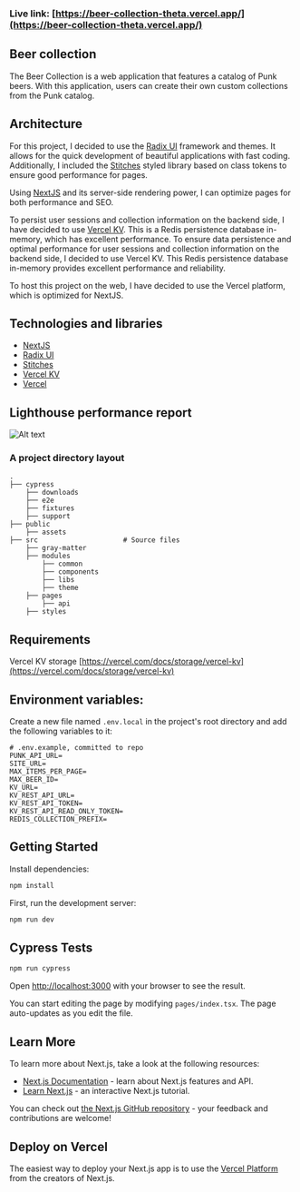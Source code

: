### Live link: [https://beer-collection-theta.vercel.app/](https://beer-collection-theta.vercel.app/)

## Beer collection

The Beer Collection is a web application that features a catalog of Punk beers. With this application, users can create their own custom collections from the Punk catalog.

## Architecture

For this project, I decided to use the [Radix UI](https://www.radix-ui.com) framework and themes. It allows for the quick development of beautiful applications with fast coding. Additionally, I included the [Stitches](https://stitches.dev) styled library based on class tokens to ensure good performance for pages.

Using [NextJS](https://nextjs.org/) and its server-side rendering power, I can optimize pages for both performance and SEO.

To persist user sessions and collection information on the backend side, I have decided to use [Vercel KV](https://vercel.com/docs/storage/vercel-kv). This is a Redis persistence database in-memory, which has excellent performance.
To ensure data persistence and optimal performance for user sessions and collection information on the backend side, I decided to use Vercel KV. This Redis persistence database in-memory provides excellent performance and reliability.

To host this project on the web, I have decided to use the Vercel platform, which is optimized for NextJS.

## Technologies and libraries

- [NextJS](https://nextjs.org/)
- [Radix UI](https://www.radix-ui.com)
- [Stitches](https://stitches.dev)
- [Vercel KV](https://vercel.com/docs/storage/vercel-kv)
- [Vercel](https://vercel.com)

## Lighthouse performance report

![Alt text](https://share.cleanshot.com/k4cT2X33+)

### A project directory layout

    .
    ├── cypress
        ├── downloads
        ├── e2e
        ├── fixtures
        ├── support
    ├── public
        ├── assets
    ├── src                     # Source files
        ├── gray-matter
        ├── modules
            ├── common
            ├── components
            ├── libs
            ├── theme
        ├── pages
            ├── api
        ├── styles

## Requirements

Vercel KV storage [https://vercel.com/docs/storage/vercel-kv](https://vercel.com/docs/storage/vercel-kv)

## Environment variables:

Create a new file named `.env.local` in the project's root directory and add the following variables to it:

```dosini
# .env.example, committed to repo
PUNK_API_URL=
SITE_URL=
MAX_ITEMS_PER_PAGE=
MAX_BEER_ID=
KV_URL=
KV_REST_API_URL=
KV_REST_API_TOKEN=
KV_REST_API_READ_ONLY_TOKEN=
REDIS_COLLECTION_PREFIX=
```

## Getting Started

Install dependencies:

```bash
npm install
```

First, run the development server:

```bash
npm run dev
```

## Cypress Tests

```bash
npm run cypress
```

Open [http://localhost:3000](http://localhost:3000) with your browser to see the result.

You can start editing the page by modifying `pages/index.tsx`. The page auto-updates as you edit the file.

## Learn More

To learn more about Next.js, take a look at the following resources:

- [Next.js Documentation](https://nextjs.org/docs) - learn about Next.js features and API.
- [Learn Next.js](https://nextjs.org/learn) - an interactive Next.js tutorial.

You can check out [the Next.js GitHub repository](https://github.com/vercel/next.js/) - your feedback and contributions are welcome!

## Deploy on Vercel

The easiest way to deploy your Next.js app is to use the [Vercel Platform](https://vercel.com/new?utm_medium=default-template&filter=next.js&utm_source=create-next-app&utm_campaign=create-next-app-readme) from the creators of Next.js.
